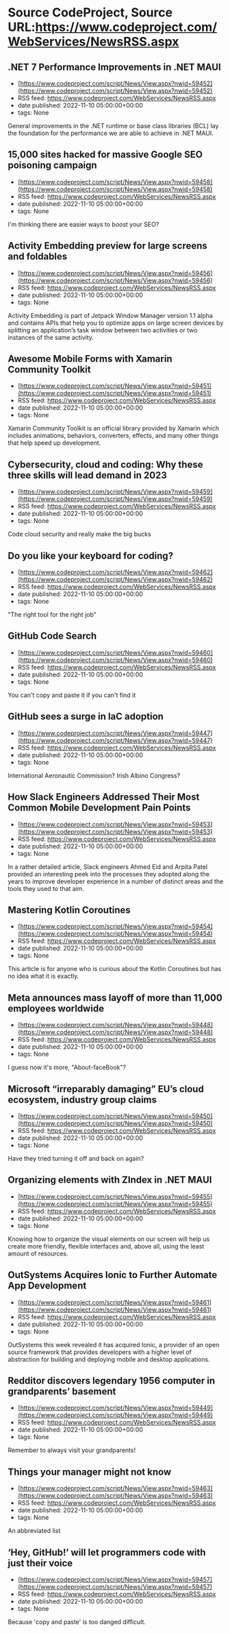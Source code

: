 # Source CodeProject, Source URL:https://www.codeproject.com/WebServices/NewsRSS.aspx

## .NET 7 Performance Improvements in .NET MAUI
 - [https://www.codeproject.com/script/News/View.aspx?nwid=59452](https://www.codeproject.com/script/News/View.aspx?nwid=59452)
 - RSS feed: https://www.codeproject.com/WebServices/NewsRSS.aspx
 - date published: 2022-11-10 05:00:00+00:00
 - tags: None

General improvements in the .NET runtime or base class libraries (BCL) lay the foundation for the performance we are able to achieve in .NET MAUI.

## 15,000 sites hacked for massive Google SEO poisoning campaign
 - [https://www.codeproject.com/script/News/View.aspx?nwid=59458](https://www.codeproject.com/script/News/View.aspx?nwid=59458)
 - RSS feed: https://www.codeproject.com/WebServices/NewsRSS.aspx
 - date published: 2022-11-10 05:00:00+00:00
 - tags: None

I'm thinking there are easier ways to boost your SEO?

## Activity Embedding preview for large screens and foldables
 - [https://www.codeproject.com/script/News/View.aspx?nwid=59456](https://www.codeproject.com/script/News/View.aspx?nwid=59456)
 - RSS feed: https://www.codeproject.com/WebServices/NewsRSS.aspx
 - date published: 2022-11-10 05:00:00+00:00
 - tags: None

Activity Embedding is part of Jetpack Window Manager version 1.1 alpha and contains APIs that help you to optimize apps on large screen devices by splitting an application’s task window between two activities or two instances of the same activity.

## Awesome Mobile Forms with Xamarin Community Toolkit
 - [https://www.codeproject.com/script/News/View.aspx?nwid=59451](https://www.codeproject.com/script/News/View.aspx?nwid=59451)
 - RSS feed: https://www.codeproject.com/WebServices/NewsRSS.aspx
 - date published: 2022-11-10 05:00:00+00:00
 - tags: None

Xamarin Community Toolkit is an official library provided by Xamarin which includes animations, behaviors, converters, effects, and many other things that help speed up development.

## Cybersecurity, cloud and coding: Why these three skills will lead demand in 2023
 - [https://www.codeproject.com/script/News/View.aspx?nwid=59459](https://www.codeproject.com/script/News/View.aspx?nwid=59459)
 - RSS feed: https://www.codeproject.com/WebServices/NewsRSS.aspx
 - date published: 2022-11-10 05:00:00+00:00
 - tags: None

Code cloud security and really make the big bucks

## Do you like your keyboard for coding?
 - [https://www.codeproject.com/script/News/View.aspx?nwid=59462](https://www.codeproject.com/script/News/View.aspx?nwid=59462)
 - RSS feed: https://www.codeproject.com/WebServices/NewsRSS.aspx
 - date published: 2022-11-10 05:00:00+00:00
 - tags: None

"The right tool for the right job"

## GitHub Code Search
 - [https://www.codeproject.com/script/News/View.aspx?nwid=59460](https://www.codeproject.com/script/News/View.aspx?nwid=59460)
 - RSS feed: https://www.codeproject.com/WebServices/NewsRSS.aspx
 - date published: 2022-11-10 05:00:00+00:00
 - tags: None

You can't copy and paste it if you can't find it

## GitHub sees a surge in IaC adoption
 - [https://www.codeproject.com/script/News/View.aspx?nwid=59447](https://www.codeproject.com/script/News/View.aspx?nwid=59447)
 - RSS feed: https://www.codeproject.com/WebServices/NewsRSS.aspx
 - date published: 2022-11-10 05:00:00+00:00
 - tags: None

International Aeronautic Commission? Irish Albino Congress?

## How Slack Engineers Addressed Their Most Common Mobile Development Pain Points
 - [https://www.codeproject.com/script/News/View.aspx?nwid=59453](https://www.codeproject.com/script/News/View.aspx?nwid=59453)
 - RSS feed: https://www.codeproject.com/WebServices/NewsRSS.aspx
 - date published: 2022-11-10 05:00:00+00:00
 - tags: None

In a rather detailed article, Slack engineers Ahmed Eid and Arpita Patel provided an interesting peek into the processes they adopted along the years to improve developer experience in a number of distinct areas and the tools they used to that aim.

## Mastering Kotlin Coroutines
 - [https://www.codeproject.com/script/News/View.aspx?nwid=59454](https://www.codeproject.com/script/News/View.aspx?nwid=59454)
 - RSS feed: https://www.codeproject.com/WebServices/NewsRSS.aspx
 - date published: 2022-11-10 05:00:00+00:00
 - tags: None

This article is for anyone who is curious about the Kotlin Coroutines but has no idea what it is exactly.

## Meta announces mass layoff of more than 11,000 employees worldwide
 - [https://www.codeproject.com/script/News/View.aspx?nwid=59448](https://www.codeproject.com/script/News/View.aspx?nwid=59448)
 - RSS feed: https://www.codeproject.com/WebServices/NewsRSS.aspx
 - date published: 2022-11-10 05:00:00+00:00
 - tags: None

I guess now it's more, "About-faceBook"?

## Microsoft “irreparably damaging” EU’s cloud ecosystem, industry group claims
 - [https://www.codeproject.com/script/News/View.aspx?nwid=59450](https://www.codeproject.com/script/News/View.aspx?nwid=59450)
 - RSS feed: https://www.codeproject.com/WebServices/NewsRSS.aspx
 - date published: 2022-11-10 05:00:00+00:00
 - tags: None

Have they tried turning it off and back on again?

## Organizing elements with ZIndex in .NET MAUI
 - [https://www.codeproject.com/script/News/View.aspx?nwid=59455](https://www.codeproject.com/script/News/View.aspx?nwid=59455)
 - RSS feed: https://www.codeproject.com/WebServices/NewsRSS.aspx
 - date published: 2022-11-10 05:00:00+00:00
 - tags: None

Knowing how to organize the visual elements on our screen will help us create more friendly, flexible interfaces and, above all, using the least amount of resources.

## OutSystems Acquires Ionic to Further Automate App Development
 - [https://www.codeproject.com/script/News/View.aspx?nwid=59461](https://www.codeproject.com/script/News/View.aspx?nwid=59461)
 - RSS feed: https://www.codeproject.com/WebServices/NewsRSS.aspx
 - date published: 2022-11-10 05:00:00+00:00
 - tags: None

OutSystems this week revealed it has acquired Ionic, a provider of an open source framework that provides developers with a higher level of abstraction for building and deploying mobile and desktop applications.

## Redditor discovers legendary 1956 computer in grandparents’ basement
 - [https://www.codeproject.com/script/News/View.aspx?nwid=59449](https://www.codeproject.com/script/News/View.aspx?nwid=59449)
 - RSS feed: https://www.codeproject.com/WebServices/NewsRSS.aspx
 - date published: 2022-11-10 05:00:00+00:00
 - tags: None

Remember to always visit your grandparents!

## Things your manager might not know
 - [https://www.codeproject.com/script/News/View.aspx?nwid=59463](https://www.codeproject.com/script/News/View.aspx?nwid=59463)
 - RSS feed: https://www.codeproject.com/WebServices/NewsRSS.aspx
 - date published: 2022-11-10 05:00:00+00:00
 - tags: None

An abbreviated list

## ‘Hey, GitHub!’ will let programmers code with just their voice
 - [https://www.codeproject.com/script/News/View.aspx?nwid=59457](https://www.codeproject.com/script/News/View.aspx?nwid=59457)
 - RSS feed: https://www.codeproject.com/WebServices/NewsRSS.aspx
 - date published: 2022-11-10 05:00:00+00:00
 - tags: None

Because 'copy and paste' is too danged difficult.
